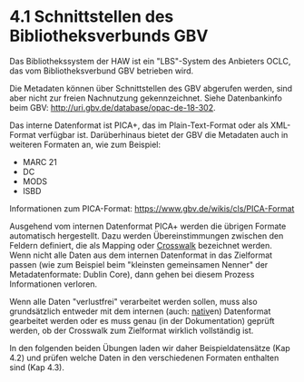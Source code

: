 # 4.1 Schnittstellen des Bibliotheksverbunds GBV

Das Bibliothekssystem der HAW ist ein "LBS"-System des Anbieters OCLC, das vom Bibliotheksverbund GBV betrieben wird.

Die Metadaten können über Schnittstellen des GBV abgerufen werden, sind aber nicht zur freien Nachnutzung gekennzeichnet. Siehe Datenbankinfo beim GBV: http://uri.gbv.de/database/opac-de-18-302.

Das interne Datenformat ist PICA+, das im Plain-Text-Format oder als XML-Format verfügbar ist. Darüberhinaus bietet der GBV die Metadaten auch in weiteren Formaten an, wie zum Beispiel:
* MARC 21
* DC
* MODS
* ISBD

Informationen zum PICA-Format: https://www.gbv.de/wikis/cls/PICA-Format

Ausgehend vom internen Datenformat PICA+ werden die übrigen Formate automatisch hergestellt. Dazu werden Übereinstimmungen zwischen den Feldern definiert, die als Mapping oder [Crosswalk](https://en.wikipedia.org/wiki/Schema_crosswalk) bezeichnet werden. Wenn nicht alle Daten aus dem internen Datenformat in das Zielformat passen (wie zum Beispiel beim "kleinsten gemeinsamen Nenner" der Metadatenformate: Dublin Core), dann gehen bei diesem Prozess Informationen verloren.

Wenn alle Daten "verlustfrei" verarbeitet werden sollen, muss also grundsätzlich entweder mit dem internen (auch: [nativ](http://www.duden.de/rechtschreibung/nativ)en) Datenformat gearbeitet werden oder es muss genau (in der Dokumentation) geprüft werden, ob der Crosswalk zum Zielformat wirklich vollständig ist.

In den folgenden beiden Übungen laden wir daher Beispieldatensätze (Kap 4.2) und prüfen welche Daten in den verschiedenen Formaten enthalten sind (Kap 4.3).
